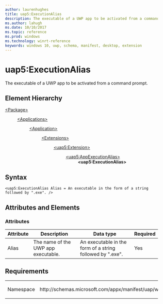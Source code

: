 ```yaml
---
author: laurenhughes
title: uap5:ExecutionAlias
description: The executable of a UWP app to be activated from a command prompt.
ms.author: lahugh
ms.date: 10/10/2017
ms.topic: reference
ms.prod: windows
ms.technology: winrt-reference
keywords: windows 10, uwp, schema, manifest, desktop, extension 
---
```


# uap5:ExecutionAlias
The executable of a UWP app to be activated from a command prompt.

## Element Hierarchy
<dl>
<dt><a href="element-package.md">&lt;Package&gt;</a></dt>
<dd>
<dl>
<dt><a href="element-applications.md">&lt;Applications&gt;</a></dt>
<dd>
<dl>
<dt><a href="element-application.md">&lt;Application&gt;</a></dt>
<dd>
<dl>
<dt><a href="element-1-extensions.md">&lt;Extensions&gt;</a></dt>
<dd>
<dl>
<dt><a href="element-uap5-extension.md">&lt;uap5:Extension&gt;</a></dt>
<dd>
<dl>
<dt><a href="element-uap5-appexecutionalias.md">&lt;uap5:AppExecutionAlias&gt;</a></dt>
<dd><b>&lt;uap5:ExecutionAlias&gt;</b></dd>
</dl>
</dd>
</dl>
</dd>
</dl>
</dd>
</dl>
</dd>
</dl>
</dd>
</dl>

## Syntax
```syntax
<uap5:ExecutionAlias Alias = An executable in the form of a string followed by ".exe". />
```

## Attributes and Elements
### Attributes
| Attribute | Description | Data type | Required |
|-----------|-------------|-----------|----------|
| Alias | The name of the UWP app executable. | An executable in the form of a string followed by ".exe". | Yes |


## Requirements

<table>
<colgroup>
<col width="50%" />
<col width="50%" />
</colgroup>
<tbody>
<tr class="odd">
<td><p>Namespace</p></td>
<td><p>http://schemas.microsoft.com/appx/manifest/uap/windows10/5</p></td>
</tr>
</tbody>
</table>